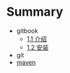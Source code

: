 # Summary

* gitbook
  * [1.1 介绍](11-jie-shao.md)
  * [1.2 安装](12-an-zhuang.md)
* git
* [maven](maven.md)




